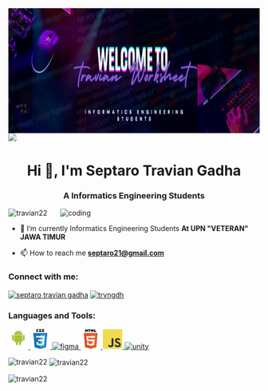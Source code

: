 <img align="center" alt="coding" width="1500" height="250" src="https://github.com/travian22/travian/blob/main/header.png">
<!--horizontal divider(gradiant)-->
<img src="https://user-images.githubusercontent.com/73097560/115834477-dbab4500-a447-11eb-908a-139a6edaec5c.gif">

<h1 align="center">Hi 👋, I'm Septaro Travian Gadha</h1>
<h3 align="center">A Informatics Engineering Students</h3>
<img align="right" alt="coding" width="400" src="https://camo.githubusercontent.com/c1dcb74cc1c1835b1d716f5051499a2814c683c806b15f04b0eba492863703e9/68747470733a2f2f63646e2e6472696262626c652e636f6d2f75736572732f3733303730332f73637265656e73686f74732f363538313234332f6176656e746f2e676966">

<p align="left"> <img src="https://komarev.com/ghpvc/?username=travian22&label=Profile%20views&color=0e75b6&style=flat" alt="travian22" /> </p>


- 🌱 I’m currently Informatics Engineering Students **At UPN "VETERAN" JAWA TIMUR**

- 📫 How to reach me **septaro21@gmail.com**

<h3 align="left">Connect with me:</h3>
<p align="left">
<a href="https://linkedin.com/in/septaro travian gadha" target="blank"><img align="center" src="https://raw.githubusercontent.com/rahuldkjain/github-profile-readme-generator/master/src/images/icons/Social/linked-in-alt.svg" alt="septaro travian gadha" height="30" width="40" /></a>
<a href="https://instagram.com/trvngdh" target="blank"><img align="center" src="https://raw.githubusercontent.com/rahuldkjain/github-profile-readme-generator/master/src/images/icons/Social/instagram.svg" alt="trvngdh" height="30" width="40" /></a>
</p>

<h3 align="left">Languages and Tools:</h3>
<p align="left"> <a href="https://developer.android.com" target="_blank" rel="noreferrer"> <img src="https://raw.githubusercontent.com/devicons/devicon/master/icons/android/android-original-wordmark.svg" alt="android" width="40" height="40"/> </a> <a href="https://www.w3schools.com/css/" target="_blank" rel="noreferrer"> <img src="https://raw.githubusercontent.com/devicons/devicon/master/icons/css3/css3-original-wordmark.svg" alt="css3" width="40" height="40"/> </a> <a href="https://www.figma.com/" target="_blank" rel="noreferrer"> <img src="https://www.vectorlogo.zone/logos/figma/figma-icon.svg" alt="figma" width="40" height="40"/> </a> <a href="https://www.w3.org/html/" target="_blank" rel="noreferrer"> <img src="https://raw.githubusercontent.com/devicons/devicon/master/icons/html5/html5-original-wordmark.svg" alt="html5" width="40" height="40"/> </a> <a href="https://developer.mozilla.org/en-US/docs/Web/JavaScript" target="_blank" rel="noreferrer"> <img src="https://raw.githubusercontent.com/devicons/devicon/master/icons/javascript/javascript-original.svg" alt="javascript" width="40" height="40"/> </a> <a href="https://unity.com/" target="_blank" rel="noreferrer"> <img src="https://www.vectorlogo.zone/logos/unity3d/unity3d-icon.svg" alt="unity" width="40" height="40"/> </a> </p>

<p><img align="left" src="https://github-readme-stats.vercel.app/api/top-langs?username=travian22&show_icons=true&locale=en&layout=compact" alt="travian22" /></p>

<p>&nbsp;<img align="center" src="https://github-readme-stats.vercel.app/api?username=travian22&show_icons=true&locale=en" alt="travian22" /></p>

<p><img align="center" src="https://github-readme-streak-stats.herokuapp.com/?user=travian22&" alt="travian22" /></p>
